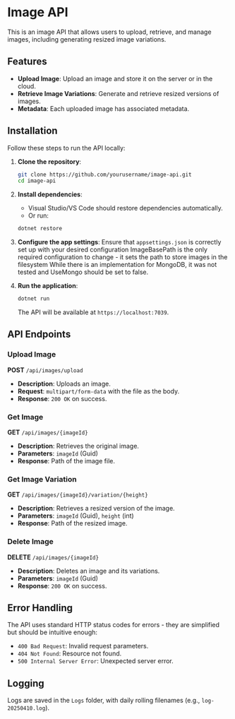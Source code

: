 # Image API

This is an image API that allows users to upload, retrieve, and manage images, including generating resized image variations.

## Features

- **Upload Image**: Upload an image and store it on the server or in the cloud.
- **Retrieve Image Variations**: Generate and retrieve resized versions of images.
- **Metadata**: Each uploaded image has associated metadata.

## Installation

Follow these steps to run the API locally:

1. **Clone the repository**:
    ```bash
    git clone https://github.com/yourusername/image-api.git
    cd image-api
    ```

2. **Install dependencies**:
    - Visual Studio/VS Code should restore dependencies automatically.
    - Or run:
    ```bash
    dotnet restore
    ```

3. **Configure the app settings**:
    Ensure that `appsettings.json` is correctly set up with your desired configuration
        ImageBasePath is the only required configuration to change - it sets the path to store images in the filesystem
        While there is an implementation for MongoDB, it was not tested and UseMongo should be set to false.

4. **Run the application**:
    ```bash
    dotnet run
    ```
    The API will be available at `https://localhost:7039`.

## API Endpoints

### Upload Image
**POST** `/api/images/upload`

- **Description**: Uploads an image.
- **Request**: `multipart/form-data` with the file as the body.
- **Response**: `200 OK` on success.

### Get Image
**GET** `/api/images/{imageId}`

- **Description**: Retrieves the original image.
- **Parameters**: `imageId` (Guid)
- **Response**: Path of the image file.

### Get Image Variation
**GET** `/api/images/{imageId}/variation/{height}`

- **Description**: Retrieves a resized version of the image.
- **Parameters**: `imageId` (Guid), `height` (int)
- **Response**: Path of the resized image.

### Delete Image
**DELETE** `/api/images/{imageId}`

- **Description**: Deletes an image and its variations.
- **Parameters**: `imageId` (Guid)
- **Response**: `200 OK` on success.

## Error Handling

The API uses standard HTTP status codes for errors - they are simplified but should be intuitive enough:

- `400 Bad Request`: Invalid request parameters.
- `404 Not Found`: Resource not found.
- `500 Internal Server Error`: Unexpected server error.

## Logging

Logs are saved in the `Logs` folder, with daily rolling filenames (e.g., `log-20250410.log`).